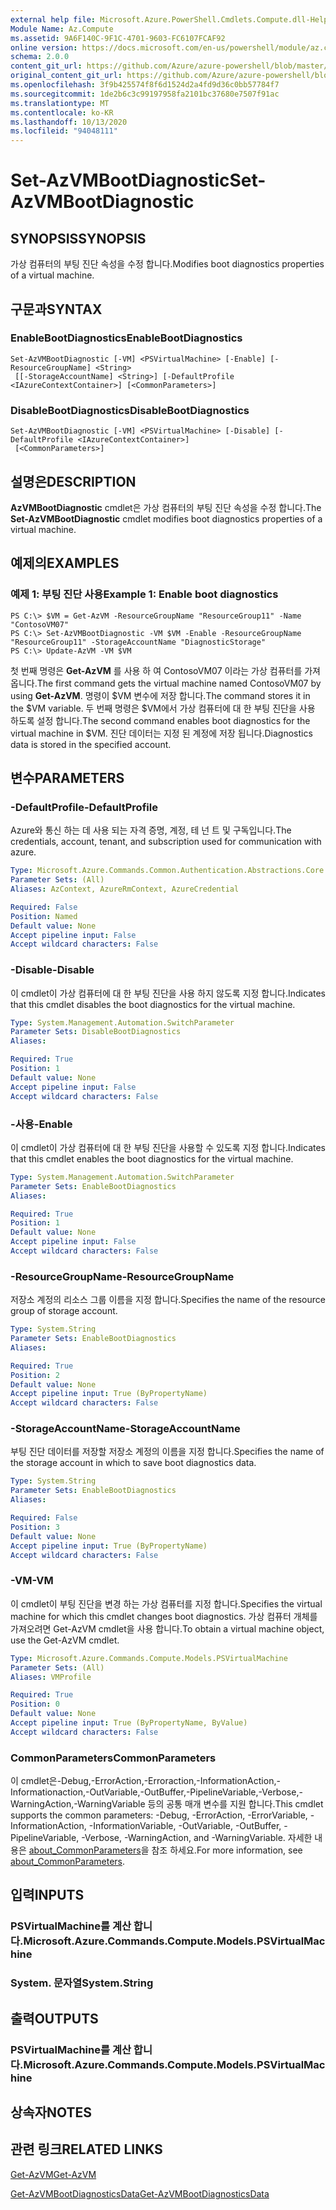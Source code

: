 ```yaml
---
external help file: Microsoft.Azure.PowerShell.Cmdlets.Compute.dll-Help.xml
Module Name: Az.Compute
ms.assetid: 9A6F140C-9F1C-4701-9603-FC6107FCAF92
online version: https://docs.microsoft.com/en-us/powershell/module/az.compute/set-azvmbootdiagnostic
schema: 2.0.0
content_git_url: https://github.com/Azure/azure-powershell/blob/master/src/Compute/Compute/help/Set-AzVMBootDiagnostic.md
original_content_git_url: https://github.com/Azure/azure-powershell/blob/master/src/Compute/Compute/help/Set-AzVMBootDiagnostic.md
ms.openlocfilehash: 3f9b425574f8f6d1524d2a4fd9d36c0bb57784f7
ms.sourcegitcommit: 1de2b6c3c99197958fa2101bc37680e7507f91ac
ms.translationtype: MT
ms.contentlocale: ko-KR
ms.lasthandoff: 10/13/2020
ms.locfileid: "94048111"
---
```

# <span data-ttu-id="818af-101">Set-AzVMBootDiagnostic</span><span class="sxs-lookup"><span data-stu-id="818af-101">Set-AzVMBootDiagnostic</span></span>

## <span data-ttu-id="818af-102">SYNOPSIS</span><span class="sxs-lookup"><span data-stu-id="818af-102">SYNOPSIS</span></span>
<span data-ttu-id="818af-103">가상 컴퓨터의 부팅 진단 속성을 수정 합니다.</span><span class="sxs-lookup"><span data-stu-id="818af-103">Modifies boot diagnostics properties of a virtual machine.</span></span>

## <span data-ttu-id="818af-104">구문과</span><span class="sxs-lookup"><span data-stu-id="818af-104">SYNTAX</span></span>

### <span data-ttu-id="818af-105">EnableBootDiagnostics</span><span class="sxs-lookup"><span data-stu-id="818af-105">EnableBootDiagnostics</span></span>
```
Set-AzVMBootDiagnostic [-VM] <PSVirtualMachine> [-Enable] [-ResourceGroupName] <String>
 [[-StorageAccountName] <String>] [-DefaultProfile <IAzureContextContainer>] [<CommonParameters>]
```

### <span data-ttu-id="818af-106">DisableBootDiagnostics</span><span class="sxs-lookup"><span data-stu-id="818af-106">DisableBootDiagnostics</span></span>
```
Set-AzVMBootDiagnostic [-VM] <PSVirtualMachine> [-Disable] [-DefaultProfile <IAzureContextContainer>]
 [<CommonParameters>]
```

## <span data-ttu-id="818af-107">설명은</span><span class="sxs-lookup"><span data-stu-id="818af-107">DESCRIPTION</span></span>
<span data-ttu-id="818af-108">**AzVMBootDiagnostic** cmdlet은 가상 컴퓨터의 부팅 진단 속성을 수정 합니다.</span><span class="sxs-lookup"><span data-stu-id="818af-108">The **Set-AzVMBootDiagnostic** cmdlet modifies boot diagnostics properties of a virtual machine.</span></span>

## <span data-ttu-id="818af-109">예제의</span><span class="sxs-lookup"><span data-stu-id="818af-109">EXAMPLES</span></span>

### <span data-ttu-id="818af-110">예제 1: 부팅 진단 사용</span><span class="sxs-lookup"><span data-stu-id="818af-110">Example 1: Enable boot diagnostics</span></span>
```
PS C:\> $VM = Get-AzVM -ResourceGroupName "ResourceGroup11" -Name "ContosoVM07"
PS C:\> Set-AzVMBootDiagnostic -VM $VM -Enable -ResourceGroupName "ResourceGroup11" -StorageAccountName "DiagnosticStorage"
PS C:\> Update-AzVM -VM $VM
```

<span data-ttu-id="818af-111">첫 번째 명령은 **Get-AzVM** 를 사용 하 여 ContosoVM07 이라는 가상 컴퓨터를 가져옵니다.</span><span class="sxs-lookup"><span data-stu-id="818af-111">The first command gets the virtual machine named ContosoVM07 by using **Get-AzVM**.</span></span>
<span data-ttu-id="818af-112">명령이 $VM 변수에 저장 합니다.</span><span class="sxs-lookup"><span data-stu-id="818af-112">The command stores it in the $VM variable.</span></span>
<span data-ttu-id="818af-113">두 번째 명령은 $VM에서 가상 컴퓨터에 대 한 부팅 진단을 사용 하도록 설정 합니다.</span><span class="sxs-lookup"><span data-stu-id="818af-113">The second command enables boot diagnostics for the virtual machine in $VM.</span></span>
<span data-ttu-id="818af-114">진단 데이터는 지정 된 계정에 저장 됩니다.</span><span class="sxs-lookup"><span data-stu-id="818af-114">Diagnostics data is stored in the specified account.</span></span>

## <span data-ttu-id="818af-115">변수</span><span class="sxs-lookup"><span data-stu-id="818af-115">PARAMETERS</span></span>

### <span data-ttu-id="818af-116">-DefaultProfile</span><span class="sxs-lookup"><span data-stu-id="818af-116">-DefaultProfile</span></span>
<span data-ttu-id="818af-117">Azure와 통신 하는 데 사용 되는 자격 증명, 계정, 테 넌 트 및 구독입니다.</span><span class="sxs-lookup"><span data-stu-id="818af-117">The credentials, account, tenant, and subscription used for communication with azure.</span></span>

```yaml
Type: Microsoft.Azure.Commands.Common.Authentication.Abstractions.Core.IAzureContextContainer
Parameter Sets: (All)
Aliases: AzContext, AzureRmContext, AzureCredential

Required: False
Position: Named
Default value: None
Accept pipeline input: False
Accept wildcard characters: False
```

### <span data-ttu-id="818af-118">-Disable</span><span class="sxs-lookup"><span data-stu-id="818af-118">-Disable</span></span>
<span data-ttu-id="818af-119">이 cmdlet이 가상 컴퓨터에 대 한 부팅 진단을 사용 하지 않도록 지정 합니다.</span><span class="sxs-lookup"><span data-stu-id="818af-119">Indicates that this cmdlet disables the boot diagnostics for the virtual machine.</span></span>

```yaml
Type: System.Management.Automation.SwitchParameter
Parameter Sets: DisableBootDiagnostics
Aliases:

Required: True
Position: 1
Default value: None
Accept pipeline input: False
Accept wildcard characters: False
```

### <span data-ttu-id="818af-120">-사용</span><span class="sxs-lookup"><span data-stu-id="818af-120">-Enable</span></span>
<span data-ttu-id="818af-121">이 cmdlet이 가상 컴퓨터에 대 한 부팅 진단을 사용할 수 있도록 지정 합니다.</span><span class="sxs-lookup"><span data-stu-id="818af-121">Indicates that this cmdlet enables the boot diagnostics for the virtual machine.</span></span>

```yaml
Type: System.Management.Automation.SwitchParameter
Parameter Sets: EnableBootDiagnostics
Aliases:

Required: True
Position: 1
Default value: None
Accept pipeline input: False
Accept wildcard characters: False
```

### <span data-ttu-id="818af-122">-ResourceGroupName</span><span class="sxs-lookup"><span data-stu-id="818af-122">-ResourceGroupName</span></span>
<span data-ttu-id="818af-123">저장소 계정의 리소스 그룹 이름을 지정 합니다.</span><span class="sxs-lookup"><span data-stu-id="818af-123">Specifies the name of the resource group of storage account.</span></span>

```yaml
Type: System.String
Parameter Sets: EnableBootDiagnostics
Aliases:

Required: True
Position: 2
Default value: None
Accept pipeline input: True (ByPropertyName)
Accept wildcard characters: False
```

### <span data-ttu-id="818af-124">-StorageAccountName</span><span class="sxs-lookup"><span data-stu-id="818af-124">-StorageAccountName</span></span>
<span data-ttu-id="818af-125">부팅 진단 데이터를 저장할 저장소 계정의 이름을 지정 합니다.</span><span class="sxs-lookup"><span data-stu-id="818af-125">Specifies the name of the storage account in which to save boot diagnostics data.</span></span>

```yaml
Type: System.String
Parameter Sets: EnableBootDiagnostics
Aliases:

Required: False
Position: 3
Default value: None
Accept pipeline input: True (ByPropertyName)
Accept wildcard characters: False
```

### <span data-ttu-id="818af-126">-VM</span><span class="sxs-lookup"><span data-stu-id="818af-126">-VM</span></span>
<span data-ttu-id="818af-127">이 cmdlet이 부팅 진단을 변경 하는 가상 컴퓨터를 지정 합니다.</span><span class="sxs-lookup"><span data-stu-id="818af-127">Specifies the virtual machine for which this cmdlet changes boot diagnostics.</span></span>
<span data-ttu-id="818af-128">가상 컴퓨터 개체를 가져오려면 Get-AzVM cmdlet을 사용 합니다.</span><span class="sxs-lookup"><span data-stu-id="818af-128">To obtain a virtual machine object, use the Get-AzVM cmdlet.</span></span>

```yaml
Type: Microsoft.Azure.Commands.Compute.Models.PSVirtualMachine
Parameter Sets: (All)
Aliases: VMProfile

Required: True
Position: 0
Default value: None
Accept pipeline input: True (ByPropertyName, ByValue)
Accept wildcard characters: False
```

### <span data-ttu-id="818af-129">CommonParameters</span><span class="sxs-lookup"><span data-stu-id="818af-129">CommonParameters</span></span>
<span data-ttu-id="818af-130">이 cmdlet은-Debug,-ErrorAction,-Erroraction,-InformationAction,-Informationaction,-OutVariable,-OutBuffer,-PipelineVariable,-Verbose,-WarningAction,-WarningVariable 등의 공통 매개 변수를 지원 합니다.</span><span class="sxs-lookup"><span data-stu-id="818af-130">This cmdlet supports the common parameters: -Debug, -ErrorAction, -ErrorVariable, -InformationAction, -InformationVariable, -OutVariable, -OutBuffer, -PipelineVariable, -Verbose, -WarningAction, and -WarningVariable.</span></span> <span data-ttu-id="818af-131">자세한 내용은 [about_CommonParameters](http://go.microsoft.com/fwlink/?LinkID=113216)을 참조 하세요.</span><span class="sxs-lookup"><span data-stu-id="818af-131">For more information, see [about_CommonParameters](http://go.microsoft.com/fwlink/?LinkID=113216).</span></span>

## <span data-ttu-id="818af-132">입력</span><span class="sxs-lookup"><span data-stu-id="818af-132">INPUTS</span></span>

### <span data-ttu-id="818af-133">PSVirtualMachine를 계산 합니다.</span><span class="sxs-lookup"><span data-stu-id="818af-133">Microsoft.Azure.Commands.Compute.Models.PSVirtualMachine</span></span>

### <span data-ttu-id="818af-134">System. 문자열</span><span class="sxs-lookup"><span data-stu-id="818af-134">System.String</span></span>

## <span data-ttu-id="818af-135">출력</span><span class="sxs-lookup"><span data-stu-id="818af-135">OUTPUTS</span></span>

### <span data-ttu-id="818af-136">PSVirtualMachine를 계산 합니다.</span><span class="sxs-lookup"><span data-stu-id="818af-136">Microsoft.Azure.Commands.Compute.Models.PSVirtualMachine</span></span>

## <span data-ttu-id="818af-137">상속자</span><span class="sxs-lookup"><span data-stu-id="818af-137">NOTES</span></span>

## <span data-ttu-id="818af-138">관련 링크</span><span class="sxs-lookup"><span data-stu-id="818af-138">RELATED LINKS</span></span>

[<span data-ttu-id="818af-139">Get-AzVM</span><span class="sxs-lookup"><span data-stu-id="818af-139">Get-AzVM</span></span>](./Get-AzVM.md)

[<span data-ttu-id="818af-140">Get-AzVMBootDiagnosticsData</span><span class="sxs-lookup"><span data-stu-id="818af-140">Get-AzVMBootDiagnosticsData</span></span>](./Get-AzVMBootDiagnosticsData.md)


